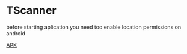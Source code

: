 # TScanner

before starting aplication you need too enable location permissions on android

[APK](https://drive.google.com/file/d/1I-FPPehfhFmCN-cHbQH_JQKL7t-9Gjb9/view?usp=sharing)